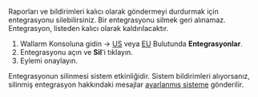 Raporları ve bildirimleri kalıcı olarak göndermeyi durdurmak için entegrasyonu silebilirsiniz. Bir entegrasyonu silmek geri alınamaz. Entegrasyon, listeden kalıcı olarak kaldırılacaktır.

1. Wallarm Konsoluna gidin → [US](https://us1.my.wallarm.com/integrations/) veya [EU](https://my.wallarm.com/integrations/) Bulutunda **Entegrasyonlar**.
2. Entegrasyonu açın ve **Sil**'i tıklayın.
3. Eylemi onaylayın.

Entegrasyonun silinmesi sistem etkinliğidir. Sistem bildirimleri alıyorsanız, silinmiş entegrasyon hakkındaki mesajlar [ayarlanmış sisteme](integrations-intro.md#integration-types) gönderilir.